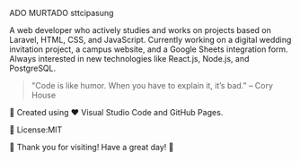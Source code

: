 ADO MURTADO
sttcipasung

A web developer who actively studies and works on projects based on Laravel, HTML, CSS, and JavaScript. Currently working on a digital wedding invitation project, a campus website, and a Google Sheets integration form. Always interested in new technologies like React.js, Node.js, and PostgreSQL.

> "Code is like humor. When you have to explain it, it’s bad." – Cory House

🚀 Created using ❤️ Visual Studio Code and GitHub Pages.

📄 License:MIT

🎉 Thank you for visiting! Have a great day! 🌟
